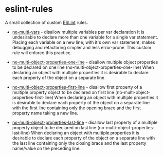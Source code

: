 # eslint-rules
A small collection of custom [ESLint](http://eslint.org) rules.

- [no-multi-vars](https://github.com/davidwaterston/eslint-rules/blob/master/no-multi-vars.md) - disallow multiple variables per var declaration
It is undesirable to declare more than one variable for a single var statement. Placing each variable on a new line, with it's own var statement, makes debugging and refactoring simpler and less error-prone. This custom rule will enforce this practice.

- [no-multi-object-properties-one-line](https://github.com/davidwaterston/eslint-rules/blob/master/no-multi-object-properties-one-line.md) - disallow multiple object properties to be declared on one line (no-multi-object-properties-one-line)
When declaring an object with multiple properties it is desirable to declare each property of the object on a separate line.

- [no-multi-object-properties-first-line](https://github.com/davidwaterston/eslint-rules/blob/master/no-multi-object-properties-first-line.md) - disallow first property of a multiple property object to be declared on first line (no-multi-object-properties-first-line)
When declaring an object with multiple properties it is desirable to declare each property of the object on a separate line with the first line containing only the opening brace and the first property name taking a new line.

- [no-multi-object-properties-last-line](https://github.com/davidwaterston/eslint-rules/blob/master/no-multi-object-properties-last-line.md) - disallow last property of a multiple property object to be declared on last line (no-multi-object-properties-last-line)
When declaring an object with multiple properties it is desirable to declare each property of the object on a separate line with the last line containing only the closing brace and the last property name/value on the preceding line.
